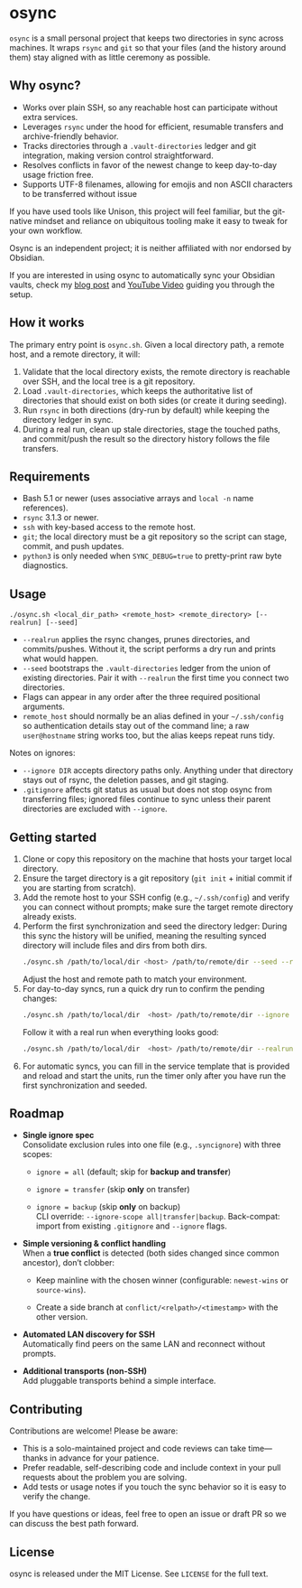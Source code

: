 # osync

`osync` is a small personal project that keeps two directories in sync across machines. It wraps `rsync` and `git` so that your files (and the history around them) stay aligned with as little ceremony as possible.

## Why osync?

- Works over plain SSH, so any reachable host can participate without extra services.
- Leverages `rsync` under the hood for efficient, resumable transfers and archive-friendly behavior.
- Tracks directories through a `.vault-directories` ledger and git integration, making version control straightforward.
- Resolves conflicts in favor of the newest change to keep day-to-day usage friction free.
- Supports UTF-8 filenames, allowing for emojis and non ASCII characters to be transferred without issue

If you have used tools like Unison, this project will feel familiar, but the git-native mindset and reliance on ubiquitous tooling make it easy to tweak for your own workflow.

Osync is an independent project; it is neither affiliated with nor endorsed by Obsidian.

If you are interested in using osync to automatically sync your Obsidian vaults, check my [blog post](https://kenakiruri.substack.com/p/how-i-backup-and-sync-obsidian-between?r=n4xrv) and [YouTube Video](https://youtu.be/Bx4pdPT7Uyo?si=hXoWyK2INlXErXKi) guiding you through the setup.

## How it works

The primary entry point is `osync.sh`. Given a local directory path, a remote host, and a remote directory, it will:

1. Validate that the local directory exists, the remote directory is reachable over SSH, and the local tree is a git repository.
2. Load `.vault-directories`, which keeps the authoritative list of directories that should exist on both sides (or create it during seeding).
3. Run `rsync` in both directions (dry-run by default) while keeping the directory ledger in sync.
4. During a real run, clean up stale directories, stage the touched paths, and commit/push the result so the directory history follows the file transfers.

## Requirements

- Bash 5.1 or newer (uses associative arrays and `local -n` name references).
- `rsync` 3.1.3 or newer.
- `ssh` with key-based access to the remote host.
- `git`; the local directory must be a git repository so the script can stage, commit, and push updates.
- `python3` is only needed when `SYNC_DEBUG=true` to pretty-print raw byte diagnostics.

## Usage

```
./osync.sh <local_dir_path> <remote_host> <remote_directory> [--realrun] [--seed]
```

- `--realrun` applies the rsync changes, prunes directories, and commits/pushes. Without it, the script performs a dry run and prints what would happen.
- `--seed` bootstraps the `.vault-directories` ledger from the union of existing directories. Pair it with `--realrun` the first time you connect two directories.
- Flags can appear in any order after the three required positional arguments.
- `remote_host` should normally be an alias defined in your `~/.ssh/config` so authentication details stay out of the command line; a raw `user@hostname` string works too, but the alias keeps repeat runs tidy.

Notes on ignores:
- `--ignore DIR` accepts directory paths only. Anything under that directory stays out of rsync, the deletion passes, and git staging.
- `.gitignore` affects git status as usual but does not stop osync from transferring files; ignored files continue to sync unless their parent directories are excluded with `--ignore`.

## Getting started

1. Clone or copy this repository on the machine that hosts your target local directory.
2. Ensure the target directory is a git repository (`git init` + initial commit if you are starting from scratch).
3. Add the remote host to your SSH config (e.g., `~/.ssh/config`) and verify you can connect without prompts; make sure the target remote directory already exists.
4. Perform the first synchronization and seed the directory ledger:
During this sync the history will be unified, meaning the resulting synced directory will include files and dirs from both dirs.
   ```bash
   ./osync.sh /path/to/local/dir <host> /path/to/remote/dir --seed --realrun --ignore ... --ignore ...
   ```
   Adjust the host and remote path to match your environment.
5. For day-to-day syncs, run a quick dry run to confirm the pending changes:
   ```bash
   ./osync.sh /path/to/local/dir  <host> /path/to/remote/dir --ignore ... --ignore ...
   ```
   Follow it with a real run when everything looks good:
   ```bash
   ./osync.sh /path/to/local/dir  <host> /path/to/remote/dir --realrun  --ignore ... --ignore ...
   ```
6. For automatic syncs, you can fill in the service template that is provided and reload and start the units, run the timer only after you have run the first synchronization and seeded.
## Roadmap

- **Single ignore spec**  
    Consolidate exclusion rules into one file (e.g., `.syncignore`) with three scopes:
    
    - `ignore = all` (default; skip for **backup and transfer**)
        
    - `ignore = transfer` (skip **only** on transfer)
        
    - `ignore = backup` (skip **only** on backup)  
        CLI override: `--ignore-scope all|transfer|backup`. Back-compat: import from existing `.gitignore` and `--ignore` flags.
        
- **Simple versioning & conflict handling**  
    When a **true conflict** is detected (both sides changed since common ancestor), don’t clobber:
    
    - Keep mainline with the chosen winner (configurable: `newest-wins` or `source-wins`).
        
    - Create a side branch at `conflict/<relpath>/<timestamp>` with the other version.
        
- **Automated LAN discovery for SSH**  
    Automatically find peers on the same LAN and reconnect without prompts.
    
- **Additional transports (non-SSH)**  
    Add pluggable transports behind a simple interface.


## Contributing

Contributions are welcome! Please be aware:

- This is a solo-maintained project and code reviews can take time—thanks in advance for your patience.
- Prefer readable, self-describing code and include context in your pull requests about the problem you are solving.
- Add tests or usage notes if you touch the sync behavior so it is easy to verify the change.

If you have questions or ideas, feel free to open an issue or draft PR so we can discuss the best path forward.

## License

osync is released under the MIT License. See `LICENSE` for the full text.
